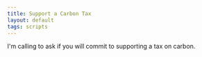 ```yaml
---
title: Support a Carbon Tax
layout: default
tags: scripts
---
```


I'm calling to ask if you will commit to supporting a tax on carbon.
